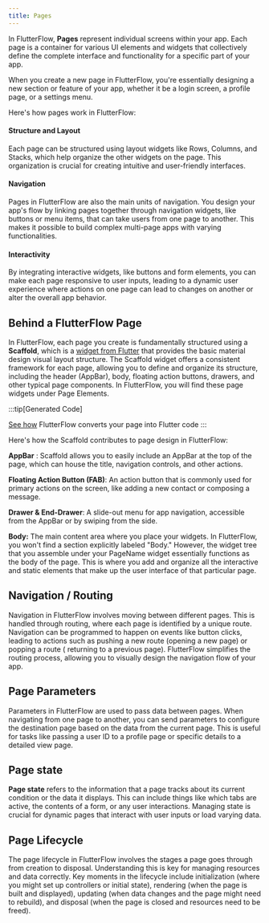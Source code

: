 ```yaml
---
title: Pages
---
```


In FlutterFlow, **Pages** represent individual screens within your app. Each
page is
a container for various UI elements and widgets that collectively define the
complete interface and functionality for a specific part of your app.

When you
create a new page in FlutterFlow, you're essentially designing a new section or
feature of your app, whether it be a login screen, a profile page, or a settings
menu.

Here's how pages work in FlutterFlow:

#### Structure and Layout

Each page can be structured using layout widgets like
Rows, Columns, and Stacks, which help organize the other widgets on the page.
This organization is crucial for creating intuitive and user-friendly
interfaces.

#### Navigation

Pages in FlutterFlow are also the main units of navigation. You
design your app's flow by linking pages together through navigation widgets,
like buttons or menu items, that can take users from one page to another. This
makes it possible to build complex multi-page apps with varying functionalities.

#### Interactivity

By integrating interactive widgets, like buttons and form
elements, you can make each page responsive to user inputs, leading to a dynamic
user experience where actions on one page can lead to changes on another or
alter the overall app behavior.

## Behind a FlutterFlow Page

In FlutterFlow, each page you create is fundamentally structured using a
**Scaffold**, which is
a [widget from Flutter](https://api.flutter.dev/flutter/material/Scaffold-class.html)
that provides the basic material design
visual layout structure. The Scaffold widget offers a consistent framework for
each page, allowing you to define and organize its structure, including the
header (AppBar), body, floating action buttons, drawers, and other typical page
components. In FlutterFlow, you will find these page widgets under Page
Elements.

:::tip[Generated Code]

[See how](../generated-code.md) FlutterFlow converts your page into Flutter
code
:::

Here's how the Scaffold contributes to page design in FlutterFlow:

**AppBar** : Scaffold allows you to easily include an AppBar at the top of the
page,
which can house the title, navigation controls, and other actions.

**Floating Action Button (FAB)**: An action button that is commonly used for
primary actions on the screen, like adding a new contact or composing a message.

**Drawer & End-Drawer**: A slide-out menu for app navigation, accessible from
the AppBar or by swiping from the side.

**Body:** The main content area where you place your widgets. In FlutterFlow,
you
won't find a section explicitly labeled "Body." However, the widget tree that
you assemble under your PageName widget essentially functions as the body of the
page. This is where you add and organize all the interactive and static elements
that make up the user interface of that particular page.

## Navigation / Routing

Navigation in FlutterFlow involves moving between different pages. This is
handled through routing, where each page is identified by a unique route.
Navigation can be programmed to happen on events like button clicks, leading to
actions such as pushing a new route (opening a new page) or popping a route (
returning to a previous page). FlutterFlow simplifies the routing process,
allowing you to visually design the navigation flow of your app.

## Page Parameters

Parameters in FlutterFlow are used to pass data between pages. When navigating
from one page to another, you can send parameters to configure the destination
page based on the data from the current page. This is useful for tasks like
passing a user ID to a profile page or specific details to a detailed view page.

## Page state

**Page state** refers to the information that a page tracks about its current
condition or the data it displays. This can include things like which tabs are
active, the contents of a form, or any user interactions. Managing state is
crucial for dynamic pages that interact with user inputs or load varying data.

## Page Lifecycle

The page lifecycle in FlutterFlow involves the stages a page goes through from
creation to disposal. Understanding this is key for managing resources and data
correctly. Key moments in the lifecycle include initialization (where you might
set up controllers or initial state), rendering (when the page is built and
displayed), updating (when data changes and the page might need to rebuild), and
disposal (when the page is closed and resources need to be freed).


	
